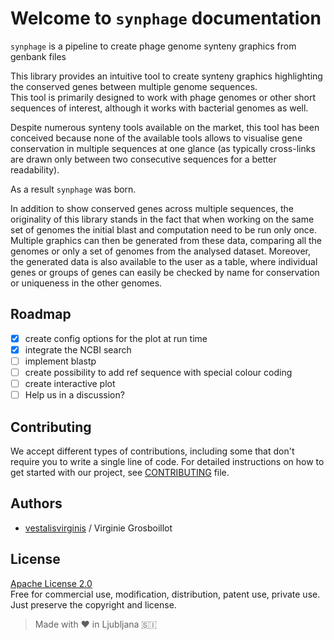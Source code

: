# Welcome to `synphage` documentation

`synphage` is a pipeline to create phage genome synteny graphics from genbank files

This library provides an intuitive tool to create synteny graphics highlighting the conserved genes between multiple genome sequences.  
This tool is primarily designed to work with phage genomes or other short sequences of interest, although it works with bacterial genomes as well.

Despite numerous synteny tools available on the market, this tool has been conceived because none of the available tools allows to visualise gene conservation in multiple sequences at one glance (as typically cross-links are drawn only between two consecutive sequences for a better readability).

As a result `synphage` was born. 

In addition to show conserved genes across multiple sequences, the originality of this library stands in the fact that when working on the same set of genomes the initial blast and computation need to be run only once. Multiple graphics can then be generated from these data, comparing all the genomes or only a set of genomes from the analysed dataset. Moreover, the generated data is also available to the user as a table, where individual genes or groups of genes can easily be checked by name for conservation or uniqueness in the other genomes.

## Roadmap

- [x] create config options for the plot at run time
- [x] integrate the NCBI search
- [ ] implement blastp 
- [ ] create possibility to add ref sequence with special colour coding
- [ ] create interactive plot 
- [ ] Help us in a discussion?

## Contributing
We accept different types of contributions, including some that don't require you to write a single line of code. For detailed instructions on how to get started with our project, see [CONTRIBUTING](https://github.com/vestalisvirginis/synphage/blob/main/CONTRIBUTING.md) file.


## Authors
- [vestalisvirginis](https://github.com/vestalisvirginis) / Virginie Grosboillot


## License
[Apache License 2.0](https://github.com/vestalisvirginis/synphage/blob/main/LICENSE)  
Free for commercial use, modification, distribution, patent use, private use.
Just preserve the copyright and license.


> Made with ❤️ in Ljubljana 🇸🇮